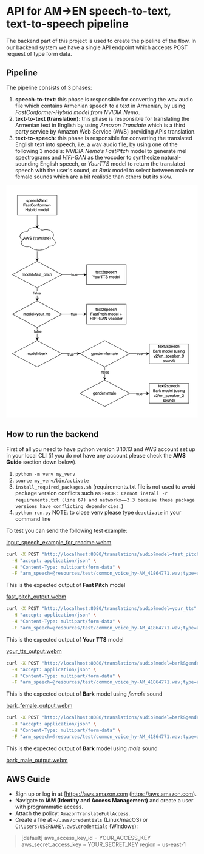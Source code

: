 # API for AM->EN speech-to-text, text-to-speech pipeline
The backend part of this project is used to create the pipeline of the flow.
In our backend system we have a single API endpoint which accepts POST request of type form data.

## Pipeline
The pipeline consists of 3 phases:
1) **speech-to-text**: this phase is responsible for converting the wav audio file which contains Armenian speech to a text in Armenian, by using *FastConformer-Hybrid model from NVIDIA Nemo*.
2) **text-to-text (translation)**: this phase is responsible for translating the Armenian text in English by using *Amazon Translate* which is a third party service by Amazon Web Service (AWS) providing APIs translation.
3) **text-to-speech**: this phase is responsible for converting the translated English text into speech, i.e. a wav audio file, by using one of the following 3 models: *NVIDIA Nemo’s FastPitch* model to generate mel spectrograms and *HiFi-GAN* as the vocoder to synthesize natural-sounding English speech, or *YourTTS* model to return the translated speech with the user's sound, or *Bark* model to select between male or female sounds which are a bit realistic than others but its slow.

![flow pipeline](resources/pipeline_diagram.png "Pipeline Diagram")

## How to run the backend
First of all you need to have python version 3.10.13 and AWS account set up in your local CLI (if you do not have any account please check the **AWS Guide** section down below).
1) `python -m venv my_venv`
2) `source my_venv/bin/activate`
3) `install_required_packages.sh` (requirements.txt file is not used to avoid package version conflicts such as `ERROR: Cannot install -r requirements.txt (line 67) and networkx==3.3 because these package versions have conflicting dependencies.`)
4) `python run.py`
NOTE: to close venv please type `deactivate` in your command line

To test you can send the following test example:

[input_speech_example_for_readme.webm](https://github.com/user-attachments/assets/c1347cc7-8f5f-4c81-b71c-c8f49b883a5f)

```sh
curl -X POST "http://localhost:8080/translations/audio?model=fast_pitch" \
  -H "accept: application/json" \
  -H "Content-Type: multipart/form-data" \
  -F "arm_speech=@resources/test/common_voice_hy-AM_41864771.wav;type=audio/wav"; open output.wav
```
This is the expected output of **Fast Pitch** model

[fast_pitch_output.webm](https://github.com/user-attachments/assets/147a7180-1814-4998-9296-736f5aad6b41)

```sh
curl -X POST "http://localhost:8080/translations/audio?model=your_tts" \
  -H "accept: application/json" \
  -H "Content-Type: multipart/form-data" \
  -F "arm_speech=@resources/test/common_voice_hy-AM_41864771.wav;type=audio/wav"; open output.wav
```
This is the expected output of **Your TTS** model

[your_tts_output.webm](https://github.com/user-attachments/assets/4039cfa1-8ec3-4d74-a9e4-a1647e93f83d)

```sh
curl -X POST "http://localhost:8080/translations/audio?model=bark&gender=male" \
  -H "accept: application/json" \
  -H "Content-Type: multipart/form-data" \
  -F "arm_speech=@resources/test/common_voice_hy-AM_41864771.wav;type=audio/wav"; open output.wav
```
This is the expected output of **Bark** model using *female* sound

[bark_female_output.webm](https://github.com/user-attachments/assets/397a8e44-09c0-40a3-a2d8-25d5bc5cf221)

```sh
curl -X POST "http://localhost:8080/translations/audio?model=bark&gender=female" \
  -H "accept: application/json" \
  -H "Content-Type: multipart/form-data" \
  -F "arm_speech=@resources/test/common_voice_hy-AM_41864771.wav;type=audio/wav"; open output.wav
```
This is the expected output of **Bark** model using *male* sound

[bark_male_output.webm](https://github.com/user-attachments/assets/21cb9aa8-76fd-476a-8148-3d319435672a)

## AWS Guide
-   Sign up or log in at [https://aws.amazon.com (https://aws.amazon.com).   
-   Navigate to **IAM (Identity and Access Management)** and create a user with programmatic access.
-   Attach the policy: `AmazonTranslateFullAccess`.
- Create a file at `~/.aws/credentials` (Linux/macOS) or `C:\Users\USERNAME\.aws\credentials` (Windows):
> [default]
aws_access_key_id = YOUR_ACCESS_KEY
aws_secret_access_key = YOUR_SECRET_KEY
region = us-east-1
